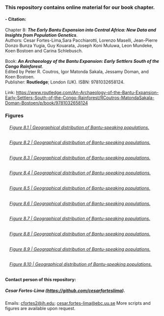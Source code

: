 ### This repository contains online material for our book chapter.
####
#### - Citation:
Chapter 8: ***The Early Bantu Expansion into Central Africa: New Data and Insights from Population Genetics***.\
Authors: Cesar Fortes-Lima,Sara Pacchiarotti, Lorenzo Maselli, Jean-Pierre Donzo Bunza Yugia, Guy  Kouarata, Joseph Koni Muluwa, Leon Mundeke, Koen Bostoen and Carina Schlebusch. \
\
Book: ***An Archaeology of the Bantu Expansion: Early Settlers South of the Congo Rainforest***. \
Edited by Peter R. Coutros, Igor Matonda Sakala, Jessamy Doman, and Koen Bostoen. \
Publisher: **Routledge**; London (UK). ISBN: 9781032658124. \
\
Link: https://www.routledge.com/An-Archaeology-of-the-Bantu-Expansion-Early-Settlers-South-of-the-Congo-Rainforest/RCoutros-MatondaSakala-Doman-Bostoen/p/book/9781032658124

### Figures

###### &emsp;[Figure 8.1 | Geographical distribution of Bantu-speaking populations.](https://raw.githack.com/Schlebusch-lab/Chapter_8/blob/main/Figures/Figure_8.1.tif)

###### &emsp;[Figure 8.2 | Geographical distribution of Bantu-speaking populations.](https://raw.githack.com/Schlebusch-lab/Chapter_8/main/Figures/Figure_8.2.tif)

###### &emsp;[Figure 8.3 | Geographical distribution of Bantu-speaking populations.](https://raw.githack.com/Schlebusch-lab/Chapter_8/main/Figures/Figure_8.3.tif)

###### &emsp;[Figure 8.4 | Geographical distribution of Bantu-speaking populations.](https://raw.githack.com/Schlebusch-lab/Chapter_8/main/Figures/Figure_8.4.tif)

###### &emsp;[Figure 8.5 | Geographical distribution of Bantu-speaking populations.](https://raw.githack.com/Schlebusch-lab/Chapter_8/main/Figures/Figure_8.5.tif)

###### &emsp;[Figure 8.6 | Geographical distribution of Bantu-speaking populations.](https://raw.githack.com/Schlebusch-lab/Chapter_8/main/Figures/Figure_8.6.tif)

###### &emsp;[Figure 8.7 | Geographical distribution of Bantu-speaking populations.](https://raw.githack.com/Schlebusch-lab/Chapter_8/main/Figures/Figure_8.7.tif)

###### &emsp;[Figure 8.8 | Geographical distribution of Bantu-speaking populations.](https://raw.githack.com/Schlebusch-lab/Chapter_8/main/Figures/Figure_8.8.tif)

###### &emsp;[Figure 8.9 | Geographical distribution of Bantu-speaking populations.](https://raw.githack.com/Schlebusch-lab/Chapter_8/main/Figures/Figure_8.9.tif)

###### &emsp;[Figure 8.10 | Geographical distribution of Bantu-speaking populations.](https://raw.githack.com/Schlebusch-lab/Chapter_8/main/Figures/Figure_8.10.tif)


##
#### Contact person of this repository:
##### Cesar Fortes-Lima (https://github.com/cesarforteslima). 
Emails: cfortes2@jh.edu; cesar.fortes-lima@ebc.uu.se
More scripts and figures are available upon request.


